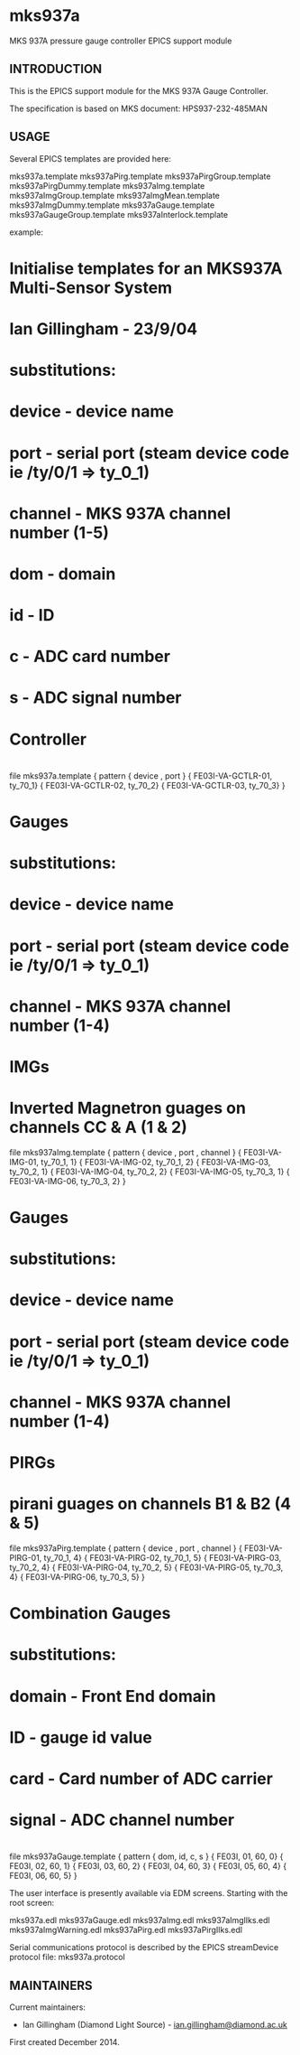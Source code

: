 # mks937a
MKS 937A pressure gauge controller EPICS support module

INTRODUCTION
------------
This is the EPICS support module for the
MKS 937A Gauge Controller.

The specification is based on MKS document:
HPS937-232-485MAN


USAGE
-----

Several EPICS templates are provided here:

mks937a.template
mks937aPirg.template
mks937aPirgGroup.template
mks937aPirgDummy.template
mks937aImg.template
mks937aImgGroup.template
mks937aImgMean.template
mks937aImgDummy.template
mks937aGauge.template
mks937aGaugeGroup.template
mks937aInterlock.template

example:
# Initialise templates for an MKS937A Multi-Sensor System
# Ian Gillingham - 23/9/04
#
# substitutions:
# device  - device name
# port    - serial port (steam device code ie /ty/0/1 => ty_0_1)
# channel - MKS 937A channel number (1-5)
# dom     - domain
# id      - ID
# c       - ADC card number
# s       - ADC signal number
# Controller
#
file mks937a.template
{
pattern {    device        ,  port   }
        { FE03I-VA-GCTLR-01,  ty_70_1}
		    { FE03I-VA-GCTLR-02,  ty_70_2}
		    { FE03I-VA-GCTLR-03,  ty_70_3}
		}




# Gauges
#
# substitutions:
# device  - device name
# port    - serial port (steam device code ie /ty/0/1 => ty_0_1)
# channel - MKS 937A channel number (1-4)
#
# IMGs
# Inverted Magnetron guages on channels CC & A (1 & 2)
file mks937aImg.template
{
pattern {     device     ,  port  ,  channel }
        { FE03I-VA-IMG-01, ty_70_1, 1}
		    { FE03I-VA-IMG-02, ty_70_1, 2}
		    { FE03I-VA-IMG-03, ty_70_2, 1}
		    { FE03I-VA-IMG-04, ty_70_2, 2}
		    { FE03I-VA-IMG-05, ty_70_3, 1}
		    { FE03I-VA-IMG-06, ty_70_3, 2}
		}

# Gauges
#
# substitutions:
# device  - device name
# port    - serial port (steam device code ie /ty/0/1 => ty_0_1)
# channel - MKS 937A channel number (1-4)
#
# PIRGs
# pirani guages on channels B1 & B2 (4 & 5)
file mks937aPirg.template
{
pattern {     device      ,  port  ,  channel }
        { FE03I-VA-PIRG-01, ty_70_1, 4}
		    { FE03I-VA-PIRG-02, ty_70_1, 5}
		    { FE03I-VA-PIRG-03, ty_70_2, 4}
		    { FE03I-VA-PIRG-04, ty_70_2, 5}
		    { FE03I-VA-PIRG-05, ty_70_3, 4}
		    { FE03I-VA-PIRG-06, ty_70_3, 5}
		}


# Combination Gauges
#
# substitutions:
# domain - Front End domain
# ID    	- gauge id value
# card 	- Card number of ADC carrier
# signal	- ADC channel number
#
file mks937aGauge.template
{
pattern { dom, id,  c, s }
        { FE03I, 01, 60, 0}
		    { FE03I, 02, 60, 1}
		    { FE03I, 03, 60, 2}
		    { FE03I, 04, 60, 3}
		    { FE03I, 05, 60, 4}
		    { FE03I, 06, 60, 5}
		}


The user interface is presently available via EDM screens. 
Starting with the root screen: 

mks937a.edl
mks937aGauge.edl
mks937aImg.edl
mks937aImgIlks.edl
mks937aImgWarning.edl
mks937aPirg.edl
mks937aPirgIlks.edl

Serial communications protocol is described by the EPICS streamDevice protocol file:
mks937a.protocol

MAINTAINERS
-----------

Current maintainers:
* Ian Gillingham (Diamond Light Source) - ian.gillingham@diamond.ac.uk

First created December 2014.
